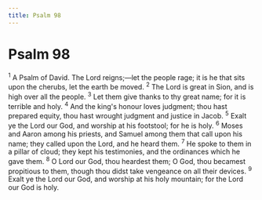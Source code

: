 ```yaml
---
title: Psalm 98
---
```

# Psalm 98

<sup>1</sup> A Psalm of David. The Lord reigns;—let the people rage; it is he that sits upon the cherubs, let the earth be moved. <sup>2</sup> The Lord is great in Sion, and is high over all the people. <sup>3</sup> Let them give thanks to thy great name; for it is terrible and holy. <sup>4</sup> And the king's honour loves judgment; thou hast prepared equity, thou hast wrought judgment and justice in Jacob. <sup>5</sup> Exalt ye the Lord our God, and worship at his footstool; for he is holy. <sup>6</sup> Moses and Aaron among his priests, and Samuel among them that call upon his name; they called upon the Lord, and he heard them. <sup>7</sup> He spoke to them in a pillar of cloud; they kept his testimonies, and the ordinances which he gave them. <sup>8</sup> O Lord our God, thou heardest them; O God, thou becamest propitious to them, though thou didst take vengeance on all their devices. <sup>9</sup> Exalt ye the Lord our God, and worship at his holy mountain; for the Lord our God is holy. 